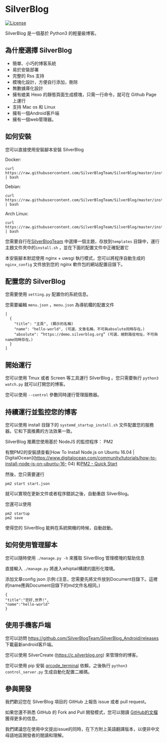 # SilverBlog

[![License](https://img.shields.io/badge/License-BSD%203--Clause-blue.svg)](https://github.com/qwe7002/SilverBlog/blob/master/LICENSE )

SilverBlog 是一個基於 Python3 的輕量級博客。

## 為什麼選擇 SilverBlog

* 簡單、小巧的博客系統
* 易於安裝部署
* 完整的 Rss 支持
* 模塊化設計，方便自行添加，刪除
* 無數據庫化設計
* 擁有媲美 Hexo 的靜態頁面生成模塊，只需一行命令，就可在 Github Page 上運行
* 支持 Mac os 和 Linux
* 擁有一個Android客戶端
* 擁有一個web管理器。

## 如何安裝

您可以直接使用安裝腳本安裝 SilverBlog

Docker:

```
curl https://raw.githubusercontent.com/SilverBlogTeam/SilverBlog/master/install/docker_install.sh | bash
```

Debian:

```
curl https://raw.githubusercontent.com/SilverBlogTeam/SilverBlog/master/install/debian_install.sh | bash
```

Arch Linux:

```
curl https://raw.githubusercontent.com/SilverBlogTeam/SilverBlog/master/install/archlinux_install.sh | bash
```

您需要自行在[SilverBlogTeam](https://github.com/SilverBlogTeam) 中選擇一個主題，存放到`templates` 目錄中，運行主題文件夾中的`install.sh` ，並在下面的配置文件中正確配置它

本安裝腳本默認使用 nginx + uwsgi 執行模式，您可以將程序自動生成的 `nginx_config` 文件放到您的 nginx 軟件包的網站配置目錄下。

## 配置您的 SilverBlog

您需要使用 `setting.py` 配置你的系統信息。

您需要編輯 `menu.json` ，`menu.json` 為導航欄的配置文件

```
[
  {
    "title": "主頁", (顯示的名稱)
    "name": "hello-world", (可選，文章名稱，不可與absolute同時存在。)
    "absolute": “https://demo.silverblog.org” (可選，絕對路徑地址，不可與name同時存在。)
  }
]
```

## 開始運行

您可以使用 Tmux 或者 Screen 等工具運行 SilverBlog 。您只需要執行 `python3 watch.py​​` 就可以打開您的博客。

您可以使用 `--control` 參數同時運行管理服務器。

## 持續運行並監控您的博客

您可以使用 install 目錄下的 `systemd_startup_install.sh` 文件配置您的服務器。它和下面推薦的方法效果一致。

SilverBlog 推薦您使用基於 NodeJS 的監控程序： PM2

有關PM2的安裝請查看[How To Install Node.js on Ubuntu 16.04 | DigitalOcean](https://www.digitalocean.com/community/tutorials/how-to-install-node-js-on-ubuntu-16- 04) 和[PM2 - Quick Start](http://pm2.keymetrics.io/docs/usage/quick-start/)

然後，您只需要運行

```
pm2 start start.json
```

就可以實現在更新文件或者程序錯誤之後，自動重啟 SilverBlog。

您還可以使用

```
pm2 startup
pm2 save
```

使得您的 SilverBlog 能夠在系統開機的時候，自動啟動。

## 如何使用管理腳本

您可以隨時使用 `./manage.py -h` 來獲取 SilverBlog 管理模塊的幫助信息

直接輸入 `./manage.py` 將進入whiptail構建的圖形化環境。

添加文章config json 示例:(注意，您需要先將文件放到Document目錄下。這裡的name應與Document目錄下的md文件名相同。)
```
{
"title":"您好,世界!",
"name":"hello-world"
}
```

## 使用手機客戶端

您可以訪問 https://github.com/SilverBlogTeam/SilverBlog_Android/releases 下載最新android客戶端。

您可以使用 SilverCreate (https://c.silverblog.org) 來管理你的博客。

您可以使用 pip 安裝 [qrcode_terminal](https://github.com/alishtory/qrcode-terminal) 依賴，之後執行 `python3 control_server.py` 生成自動化配置二維碼。

## 參與開發

我們歡迎您在 SilverBlog 項目的 GitHub 上報告 issue 或者 pull request。

如果您還不熟悉 GitHub 的 Fork and Pull 開發模式，您可以閱讀 [GitHub的文檔](https://help.github.com/articles/using-pull-requests) 獲得更多的信息。

我們建議您在使用中文提出issue的同時，在下方附上英語翻譯版本，以便非中文母語地區開發者的閱讀和理解。